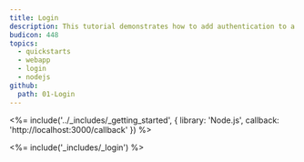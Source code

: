 ```yaml
---
title: Login
description: This tutorial demonstrates how to add authentication to a Node.js and Express web app.
budicon: 448
topics:
  - quickstarts
  - webapp
  - login
  - nodejs
github:
  path: 01-Login
---
```


<%= include('../_includes/_getting_started', { library: 'Node.js', callback: 'http://localhost:3000/callback' }) %>

<%= include('_includes/_login') %>
